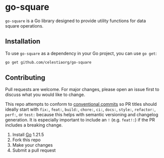 # go-square

`go-square` is a Go library designed to provide utility functions for data square operations.

## Installation

To use `go-square` as a dependency in your Go project, you can use `go get`:

```bash
go get github.com/celestiaorg/go-square
```

## Contributing

Pull requests are welcome. For major changes, please open an issue first to discuss what you would like to change.

This repo attempts to conform to [conventional commits](https://www.conventionalcommits.org/en/v1.0.0/) so PR titles should ideally start with `fix:`, `feat:`, `build:`, `chore:`, `ci:`, `docs:`, `style:`, `refactor:`, `perf:`, or `test:` because this helps with semantic versioning and changelog generation. It is especially important to include an `!` (e.g. `feat!:`) if the PR includes a breaking change.

1. Install [Go](https://golang.org/doc/install) 1.21.5
1. Fork this repo
1. Make your changes
1. Submit a pull request
